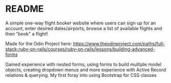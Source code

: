 # README

A simple one-way flight booker website where users can sign up for an account, enter desired dates/airports, browse a list of available flights and then "book" a flight! 

Made for the Odin Project here:
https://www.theodinproject.com/paths/full-stack-ruby-on-rails/courses/ruby-on-rails/lessons/building-advanced-forms

Gained experience with nested forms, using forms to build multiple model objects, creating dropdown menus and more experience with Active Record relations & querying. My first foray into using Bootstrap for CSS classes